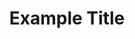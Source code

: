 ---
title: Example Title
description: This is an example description.
url: https://example.com/
image:
    # url: '/assets/images/cafe.png'
    # alt: 'Cafe'
tags: ['example']
listedDate: 2023-11-01
published: false
---